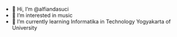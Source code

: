 - 👋 Hi, I’m @alfiandasuci
- 👀 I’m interested in music
- 🌱 I’m currently learning Informatika in Technology Yogyakarta of University

<!---
alfiandasuci/alfiandasuci is a ✨ special ✨ repository because its `README.md` (this file) appears on your GitHub profile.
You can click the Preview link to take a look at your changes.
--->
